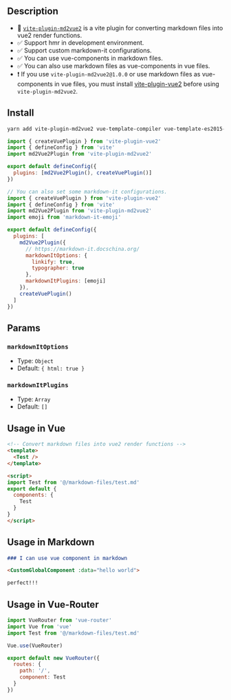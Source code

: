 ## Description

- 🌟 [`vite-plugin-md2vue2`](https://www.npmjs.com/package/vite-plugin-md2vue2) is a vite plugin for converting markdown files into vue2 render functions.
- ✅ Support hmr in development environment.
- ✅ Support custom markdown-it configurations.
- ✅ You can use vue-components in markdown files.
- ✅ You can also use markdown files as vue-components in vue files.
- ❗ If you use `vite-plugin-md2vue2@1.0.0` or use markdown files as vue-components in vue files, you must install [vite-plugin-vue2](https://github.com/underfin/vite-plugin-vue2) before using `vite-plugin-md2vue2`.

## Install

```bash
yarn add vite-plugin-md2vue2 vue-template-compiler vue-template-es2015-compiler
```

```js
import { createVuePlugin } from 'vite-plugin-vue2'
import { defineConfig } from 'vite'
import md2Vue2Plugin from 'vite-plugin-md2vue2'

export default defineConfig({
  plugins: [md2Vue2Plugin(), createVuePlugin()]
})
```

```js
// You can also set some markdown-it configurations.
import { createVuePlugin } from 'vite-plugin-vue2'
import { defineConfig } from 'vite'
import md2Vue2Plugin from 'vite-plugin-md2vue2'
import emoji from 'markdown-it-emoji'

export default defineConfig({
  plugins: [
    md2Vue2Plugin({
      // https://markdown-it.docschina.org/
      markdownItOptions: {
        linkify: true,
        typographer: true
      },
      markdownItPlugins: [emoji]
    }),
    createVuePlugin()
  ]
})
```

## Params
### `markdownItOptions`
  - Type: `Object`
  - Default: `{ html: true }`
### `markdownItPlugins`
  - Type: `Array`
  - Default: `[]`


## Usage in Vue

```html
<!-- Convert markdown files into vue2 render functions -->
<template>
  <Test />
</template>

<script>
import Test from '@/markdown-files/test.md'
export default {
  components: {
    Test
  }
}
</script>
```

## Usage in Markdown

```md
### I can use vue component in markdown

<CustomGlobalComponent :data="hello world">

perfect!!!
```

## Usage in Vue-Router

```js
import VueRouter from 'vue-router'
import Vue from 'vue'
import Test from '@/markdown-files/test.md'

Vue.use(VueRouter)

export default new VueRouter({
  routes: {
    path: '/',
    component: Test
  }
})
```